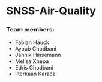 # SNSS-Air-Quality


### Team members:
- Fabian Hauck
- Ayoub Ghodbani
- Jannik Hinsemann
- Melisa Xhepa
- Edris Ghodbani
- Ilterkaan Karaca
